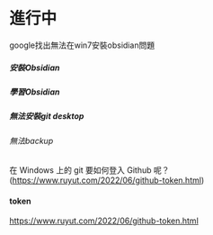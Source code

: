 # 進行中

google找出無法在win7安裝obsidian問題
##### 安裝Obsidian
##### 學習Obsidian
##### 無法安裝git desktop
###### 無法backup

在 Windows 上的 git 要如何登入 Github 呢？ 
(https://www.ruyut.com/2022/06/github-token.html)
#### token
https://www.ruyut.com/2022/06/github-token.html




